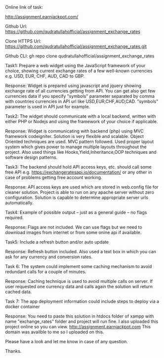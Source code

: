 Online link of task:

http://assignment.earnjackpot.com/

Github Url:
https://github.com/qudratullahofficial/assignment_exchange_rates

Clone HTTPS Url:
https://github.com/qudratullahofficial/assignment_exchange_rates.git

Github CLI:
gh repo clone qudratullahofficial/assignment_exchange_rates



Task1:
	Prepare a web widget using the JavaScript framework of your choice, showing current exchange rates of a few well-known currencies e.g. USD, EUR, CHF, AUD, CAD to GBP.
	
Response:
	Widget is prepared using javascript and jquery showing exchange rate of all currencies getting from API. You can get also get few currencies data if you specify "symbols"
	parameter separated by comma with countries currencies in API url like USD,EUR,CHF,AUD,CAD. "symbols" parameter is used in API just for example.

Task2:
	The widget should communicate with a local backend, written with either PHP or Nodejs and using the framework of your choice if applicable.
	
Response:
	Widget is communicating with backend (php) using MVC framework codeigniter. Solution is very flexible and scalable. Object Oriented techniques are used.
	MVC pattern followed. Used proper layout system which gives power to manage multiple layouts throughout the project. 
	Also used things like Hooks,Yield,Inheritance,OOP techniques and software design patterns.

Task3: 
	The backend should hold API access keys, etc. should call some free API e.g. https://exchangeratesapi.io/documentation/ or any other in case of problems getting free account working.
	
Response:
	API access keys are used which are stored in web.config file for cleaner solution. Project is able to run on any apache server without zero configuration.
	Solution is capable to determine appropriate server urls automatically.

Task4:
	Example of possible output – just as a general guide – no flags required.
	
Response:
	Flags are not included. We can use flags but we need to download images from internet or from some onine api if available.

Task5:
	Include a refresh button and/or auto update
	
Response:
	Refresh button included. Also used a text box in which you can ask for any currency and conversion rates.

Task 6:
	The system could implement some caching mechanism to avoid redundant calls for a couple of minutes.
	
Response:
	Caching technique is used to avoid multiple calls on server. If user requested one currency data and calls again the solution will return cached data.

Task 7:
	The app deployment information could include steps to deploy via a docker container
	
Response:
	You need to paste this solution in htdocs folder of xampp with name "exchange_rates" folder and project will run fine. I also uploaded this project online so you can view.
	http://assignment.earnjackpot.com
	This domain was availble to me so I uploaded on this.

Please have a look and let me know in case of any question.

Thanks.